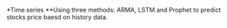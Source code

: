 *Time series 
**Using three methods: ARMA, LSTM and Prophet to predict stocks price baesd on history data.
